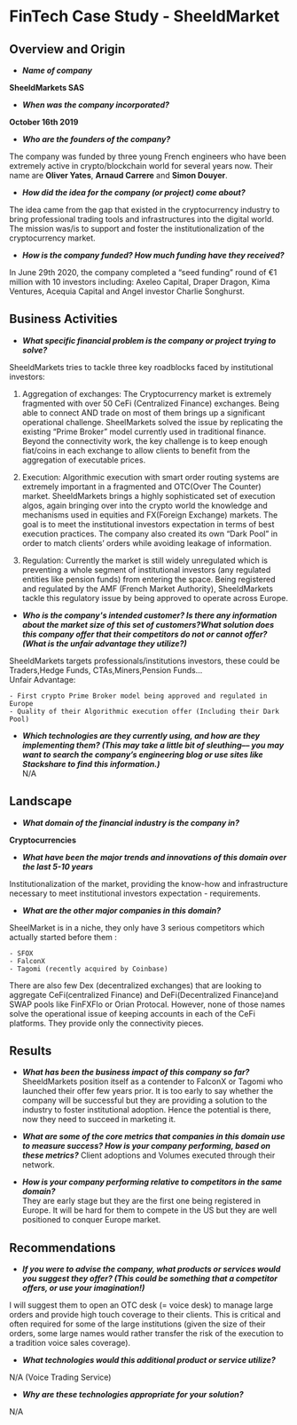 # FinTech Case Study - SheeldMarket

## Overview and Origin

* __*Name of company*__  
 
 **SheeldMarkets SAS**

* __*When was the company incorporated?*__  
  
**October 16th 2019**

* __*Who are the founders of the company?*__  
 
 The company was funded by three young French engineers who have been extremely active in crypto/blockchain world for several years now. Their name are **Oliver Yates**, **Arnaud Carrere** and **Simon Douyer**.


* __*How did the idea for the company (or project) come about?*__  
 
 The idea came from the gap that existed in the cryptocurrency industry to bring professional trading tools and infrastructures into the digital world. The mission was/is to support and foster the institutionalization of the cryptocurrency market.


* __*How is the company funded? How much funding have they received?*__  
 
 In June 29th 2020, the company completed a “seed funding” round of €1 million with 10 investors including: Axeleo Capital, Draper Dragon, Kima Ventures, Acequia Capital and Angel investor Charlie Songhurst.



## Business Activities

* __*What specific financial problem is the company or project trying to solve?*__  
 
 SheeldMarkets tries to tackle three key roadblocks faced by institutional investors:  

1. Aggregation of exchanges: The Cryptocurrency market is extremely fragmented with over 50 CeFi (Centralized Finance) exchanges. Being able to connect AND trade on most of them brings up a significant operational challenge. SheelMarkets solved the issue by replicating the existing “Prime Broker” model currently used in traditional finance. Beyond the connectivity work, the key challenge is to keep enough fiat/coins in each exchange to allow clients to benefit from the aggregation of executable prices. 
 
2. Execution: Algorithmic execution with smart order routing systems are extremely important in a fragmented and OTC(Over The Counter) market. SheeldMarkets brings a highly sophisticated set of execution algos, again bringing over into the crypto world the knowledge and mechanisms used in equities and FX(Foreign Exchange) markets. The goal is to meet the institutional investors expectation in terms of best execution practices. The company also created its own “Dark Pool” in order to match clients’ orders while avoiding leakage of information.  

3. Regulation: Currently the market is still widely unregulated which is preventing a whole segment of institutional investors (any regulated entities like pension funds) from entering the space. Being registered and regulated by the AMF (French Market Authority), SheeldMarkets tackle this regulatory issue by being approved to operate across Europe.  


* __*Who is the company's intended customer?  Is there any information about the market size of this set of customers?What solution does this company offer that their competitors do not or cannot offer? (What is the unfair advantage they utilize?)*__  
  
SheeldMarkets targets professionals/institutions investors, these could be Traders,Hedge Funds, CTAs,Miners,Pension Funds…  
Unfair Advantage:    

    - First crypto Prime Broker model being approved and regulated in Europe    
    - Quality of their Algorithmic execution offer (Including their Dark Pool)


* __*Which technologies are they currently using, and how are they implementing them? (This may take a little bit of sleuthing–– you may want to search the company’s engineering blog or use sites like Stackshare to find this information.)*__   
N/A



## Landscape

* __*What domain of the financial industry is the company in?*__    

**Cryptocurrencies**


* __*What have been the major trends and innovations of this domain over the last 5-10 years*__    

Institutionalization of the market, providing the know-how and infrastructure necessary to meet institutional investors expectation - requirements.

* __*What are the other major companies in this domain?*__  

SheelMarket is in a niche, they only have 3 serious competitors which actually started before them :    

    - SFOX
    - FalconX
    - Tagomi (recently acquired by Coinbase)    
  
There are also few Dex (decentralized exchanges) that are looking to aggregate CeFi(centralized Finance) and DeFi(Decentralized Finance)and SWAP pools like FinFXFlo or Orian Protocal. However, none of those names solve the operational issue of keeping accounts in each of the CeFi platforms. They provide only the connectivity pieces.



## Results

* __*What has been the business impact of this company so far?*__   
SheeldMarkets position itself as a contender to FalconX or Tagomi who launched their offer few years prior. It is too early to say whether the company will be successful but they are providing a solution to the industry to foster institutional adoption. Hence the potential is there, now they need to succeed in marketing it.   


* __*What are some of the core metrics that companies in this domain use to measure success? How is your company performing, based on these metrics?*__ 
Client adoptions and Volumes executed through their network.


* __*How is your company performing relative to competitors in the same domain?*__  
They are early stage but they are the first one being registered in Europe. It will be hard for them to compete in the US but they are well positioned to conquer Europe market. 



## Recommendations

* __*If you were to advise the company, what products or services would you suggest they offer? (This could be something that a competitor offers, or use your imagination!)*__ 

I will suggest them to open an OTC desk (= voice desk) to manage large orders and provide high touch coverage to their clients. This is critical and often required for some of the large institutions (given the size of their orders, some large names would rather transfer the risk of the execution to a tradition voice sales coverage).


* __*What technologies would this additional product or service utilize?*__ 

N/A (Voice Trading Service)

* __*Why are these technologies appropriate for your solution?*__   

N/A
